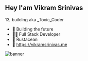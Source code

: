 ## Hey I'am Vikram Srinivas 
13, building
aka _Toxic_Coder

- 🔨 Building the future
- 🧑‍💻 Full Stack Developer
- 🦀 Rustacean
- 🔗 https://vikramsrinivas.me

![banner](https://pbs.twimg.com/profile_banners/1558230077409636352/1660457309/1500x500)


<!---
vikram2009/vikram2009 is a ✨ special ✨ repository because its `README.md` (this file) appears on your GitHub profile. vikramsrinivas.me

You can click the Preview link to take a look at your changes.
--->
